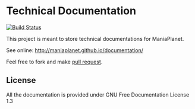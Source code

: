 Technical Documentation
=======================

[![Build Status](https://travis-ci.org/maniaplanet/documentation.svg?branch=gh-pages)](https://travis-ci.org/maniaplanet/documentation)

This project is meant to store technical documentations for ManiaPlanet.

See online: http://maniaplanet.github.io/documentation/

Feel free to fork and make [pull request](https://help.github.com/articles/using-pull-requests).

License
-------
All the documentation is provided under GNU Free Documentation License 1.3
 
